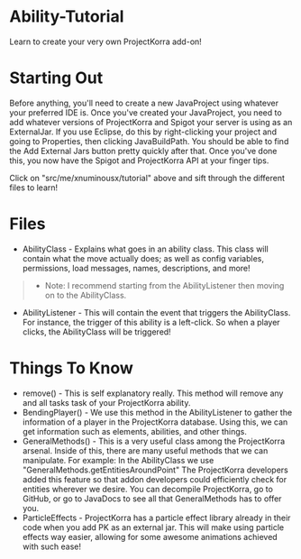 # Ability-Tutorial
Learn to create your very own ProjectKorra add-on!

# Starting Out
Before anything, you'll need to create a new JavaProject using whatever your preferred IDE is. Once you've created your JavaProject, you need to add whatever versions of ProjectKorra and Spigot your server is using as an ExternalJar. If you use Eclipse, do this by right-clicking your project and going to Properties, then clicking JavaBuildPath. You should be able to find the Add External Jars button pretty quickly after that. Once you've done this, you now have the Spigot and ProjectKorra API at your finger tips.

Click on "src/me/xnuminousx/tutorial" above and sift through the different files to learn!

# Files
* AbilityClass - Explains what goes in an ability class. This class will contain what the move actually does; as well as config variables, permissions, load messages, names, descriptions, and more!
> * Note: I recommend starting from the AbilityListener then moving on to the AbilityClass.
* AbilityListener - This will contain the event that triggers the AbilityClass. For instance, the trigger of this ability is a left-click. So when a player clicks, the AbilityClass will be triggered!

# Things To Know
* remove() - This is self explanatory really. This method will remove any and all tasks task of your ProjectKorra ability.
* BendingPlayer() - We use this method in the AbilityListener to gather the information of a player in the ProjectKorra database. Using this, we can get information such as elements, abilities, and other things.
* GeneralMethods() - This is a very useful class among the ProjectKorra arsenal. Inside of this, there are many useful methods that we can manipulate. For example: In the AbilityClass we use "GeneralMethods.getEntitiesAroundPoint" The ProjectKorra developers added this feature so that addon developers could efficiently check for entities wherever we desire. You can decompile ProjectKorra, go to GitHub, or go to JavaDocs to see all that GeneralMethods has to offer you.
* ParticleEffects - ProjectKorra has a particle effect library already in their code when you add PK as an external jar. This will make using particle effects way easier, allowing for some awesome animations achieved with such ease!
